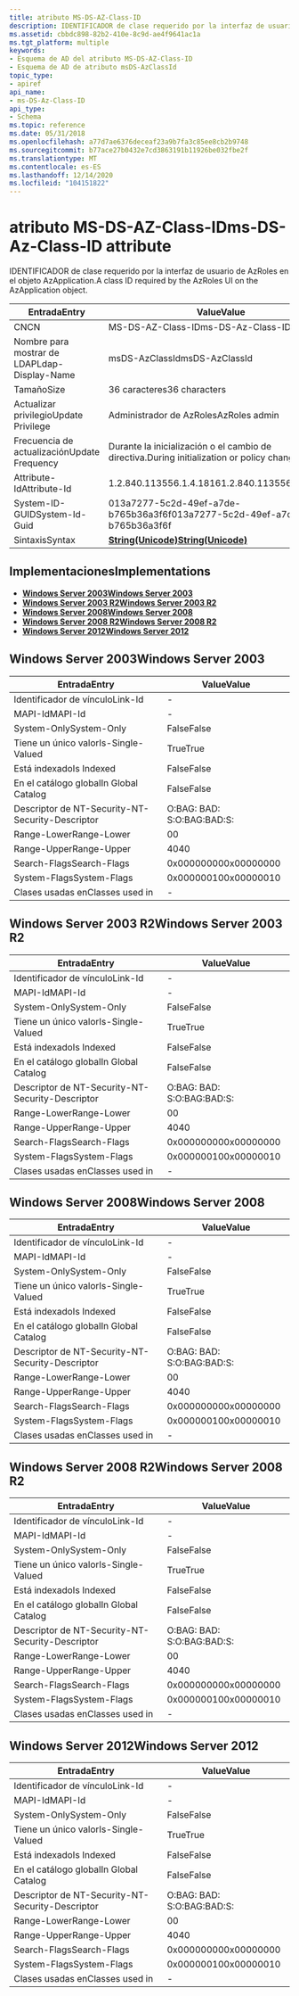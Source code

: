 ```yaml
---
title: atributo MS-DS-AZ-Class-ID
description: IDENTIFICADOR de clase requerido por la interfaz de usuario de AzRoles en el objeto AzApplication.
ms.assetid: cbbdc898-82b2-410e-8c9d-ae4f9641ac1a
ms.tgt_platform: multiple
keywords:
- Esquema de AD del atributo MS-DS-AZ-Class-ID
- Esquema de AD de atributo msDS-AzClassId
topic_type:
- apiref
api_name:
- ms-DS-Az-Class-ID
api_type:
- Schema
ms.topic: reference
ms.date: 05/31/2018
ms.openlocfilehash: a77d7ae6376deceaf23a9b7fa3c85ee8cb2b9748
ms.sourcegitcommit: b77ace27b0432e7cd3863191b11926be032fbe2f
ms.translationtype: MT
ms.contentlocale: es-ES
ms.lasthandoff: 12/14/2020
ms.locfileid: "104151822"
---
```

# <a name="ms-ds-az-class-id-attribute"></a><span data-ttu-id="878b9-105">atributo MS-DS-AZ-Class-ID</span><span class="sxs-lookup"><span data-stu-id="878b9-105">ms-DS-Az-Class-ID attribute</span></span>

<span data-ttu-id="878b9-106">IDENTIFICADOR de clase requerido por la interfaz de usuario de AzRoles en el objeto AzApplication.</span><span class="sxs-lookup"><span data-stu-id="878b9-106">A class ID required by the AzRoles UI on the AzApplication object.</span></span>



| <span data-ttu-id="878b9-107">Entrada</span><span class="sxs-lookup"><span data-stu-id="878b9-107">Entry</span></span> | <span data-ttu-id="878b9-108">Value</span><span class="sxs-lookup"><span data-stu-id="878b9-108">Value</span></span> |
|-------------------|---------------------------------------------|
| <span data-ttu-id="878b9-109">CN</span><span class="sxs-lookup"><span data-stu-id="878b9-109">CN</span></span>                | <span data-ttu-id="878b9-110">MS-DS-AZ-Class-ID</span><span class="sxs-lookup"><span data-stu-id="878b9-110">ms-DS-Az-Class-ID</span></span>                           |
| <span data-ttu-id="878b9-111">Nombre para mostrar de LDAP</span><span class="sxs-lookup"><span data-stu-id="878b9-111">Ldap-Display-Name</span></span> | <span data-ttu-id="878b9-112">msDS-AzClassId</span><span class="sxs-lookup"><span data-stu-id="878b9-112">msDS-AzClassId</span></span>                              |
| <span data-ttu-id="878b9-113">Tamaño</span><span class="sxs-lookup"><span data-stu-id="878b9-113">Size</span></span>              | <span data-ttu-id="878b9-114">36 caracteres</span><span class="sxs-lookup"><span data-stu-id="878b9-114">36 characters</span></span>                               |
| <span data-ttu-id="878b9-115">Actualizar privilegio</span><span class="sxs-lookup"><span data-stu-id="878b9-115">Update Privilege</span></span>  | <span data-ttu-id="878b9-116">Administrador de AzRoles</span><span class="sxs-lookup"><span data-stu-id="878b9-116">AzRoles admin</span></span>                               |
| <span data-ttu-id="878b9-117">Frecuencia de actualización</span><span class="sxs-lookup"><span data-stu-id="878b9-117">Update Frequency</span></span>  | <span data-ttu-id="878b9-118">Durante la inicialización o el cambio de directiva.</span><span class="sxs-lookup"><span data-stu-id="878b9-118">During initialization or policy change.</span></span>     |
| <span data-ttu-id="878b9-119">Attribute-Id</span><span class="sxs-lookup"><span data-stu-id="878b9-119">Attribute-Id</span></span>      | <span data-ttu-id="878b9-120">1.2.840.113556.1.4.1816</span><span class="sxs-lookup"><span data-stu-id="878b9-120">1.2.840.113556.1.4.1816</span></span>                     |
| <span data-ttu-id="878b9-121">System-ID-GUID</span><span class="sxs-lookup"><span data-stu-id="878b9-121">System-Id-Guid</span></span>    | <span data-ttu-id="878b9-122">013a7277-5c2d-49ef-a7de-b765b36a3f6f</span><span class="sxs-lookup"><span data-stu-id="878b9-122">013a7277-5c2d-49ef-a7de-b765b36a3f6f</span></span>        |
| <span data-ttu-id="878b9-123">Sintaxis</span><span class="sxs-lookup"><span data-stu-id="878b9-123">Syntax</span></span>            | [<span data-ttu-id="878b9-124">**String(Unicode)**</span><span class="sxs-lookup"><span data-stu-id="878b9-124">**String(Unicode)**</span></span>](s-string-unicode.md) |



## <a name="implementations"></a><span data-ttu-id="878b9-125">Implementaciones</span><span class="sxs-lookup"><span data-stu-id="878b9-125">Implementations</span></span>

-   [<span data-ttu-id="878b9-126">**Windows Server 2003**</span><span class="sxs-lookup"><span data-stu-id="878b9-126">**Windows Server 2003**</span></span>](#windows-server-2003)
-   [<span data-ttu-id="878b9-127">**Windows Server 2003 R2**</span><span class="sxs-lookup"><span data-stu-id="878b9-127">**Windows Server 2003 R2**</span></span>](#windows-server-2003-r2)
-   [<span data-ttu-id="878b9-128">**Windows Server 2008**</span><span class="sxs-lookup"><span data-stu-id="878b9-128">**Windows Server 2008**</span></span>](#windows-server-2008)
-   [<span data-ttu-id="878b9-129">**Windows Server 2008 R2**</span><span class="sxs-lookup"><span data-stu-id="878b9-129">**Windows Server 2008 R2**</span></span>](#windows-server-2008-r2)
-   [<span data-ttu-id="878b9-130">**Windows Server 2012**</span><span class="sxs-lookup"><span data-stu-id="878b9-130">**Windows Server 2012**</span></span>](#windows-server-2012)

## <a name="windows-server-2003"></a><span data-ttu-id="878b9-131">Windows Server 2003</span><span class="sxs-lookup"><span data-stu-id="878b9-131">Windows Server 2003</span></span>



| <span data-ttu-id="878b9-132">Entrada</span><span class="sxs-lookup"><span data-stu-id="878b9-132">Entry</span></span> | <span data-ttu-id="878b9-133">Value</span><span class="sxs-lookup"><span data-stu-id="878b9-133">Value</span></span> |
|------------------------|--------------|
| <span data-ttu-id="878b9-134">Identificador de vínculo</span><span class="sxs-lookup"><span data-stu-id="878b9-134">Link-Id</span></span>                | \-           |
| <span data-ttu-id="878b9-135">MAPI-Id</span><span class="sxs-lookup"><span data-stu-id="878b9-135">MAPI-Id</span></span>                | \-           |
| <span data-ttu-id="878b9-136">System-Only</span><span class="sxs-lookup"><span data-stu-id="878b9-136">System-Only</span></span>            | <span data-ttu-id="878b9-137">False</span><span class="sxs-lookup"><span data-stu-id="878b9-137">False</span></span>        |
| <span data-ttu-id="878b9-138">Tiene un único valor</span><span class="sxs-lookup"><span data-stu-id="878b9-138">Is-Single-Valued</span></span>       | <span data-ttu-id="878b9-139">True</span><span class="sxs-lookup"><span data-stu-id="878b9-139">True</span></span>         |
| <span data-ttu-id="878b9-140">Está indexado</span><span class="sxs-lookup"><span data-stu-id="878b9-140">Is Indexed</span></span>             | <span data-ttu-id="878b9-141">False</span><span class="sxs-lookup"><span data-stu-id="878b9-141">False</span></span>        |
| <span data-ttu-id="878b9-142">En el catálogo global</span><span class="sxs-lookup"><span data-stu-id="878b9-142">In Global Catalog</span></span>      | <span data-ttu-id="878b9-143">False</span><span class="sxs-lookup"><span data-stu-id="878b9-143">False</span></span>        |
| <span data-ttu-id="878b9-144">Descriptor de NT-Security-</span><span class="sxs-lookup"><span data-stu-id="878b9-144">NT-Security-Descriptor</span></span> | <span data-ttu-id="878b9-145">O:BAG: BAD: S:</span><span class="sxs-lookup"><span data-stu-id="878b9-145">O:BAG:BAD:S:</span></span> |
| <span data-ttu-id="878b9-146">Range-Lower</span><span class="sxs-lookup"><span data-stu-id="878b9-146">Range-Lower</span></span>            | <span data-ttu-id="878b9-147">0</span><span class="sxs-lookup"><span data-stu-id="878b9-147">0</span></span>            |
| <span data-ttu-id="878b9-148">Range-Upper</span><span class="sxs-lookup"><span data-stu-id="878b9-148">Range-Upper</span></span>            | <span data-ttu-id="878b9-149">40</span><span class="sxs-lookup"><span data-stu-id="878b9-149">40</span></span>           |
| <span data-ttu-id="878b9-150">Search-Flags</span><span class="sxs-lookup"><span data-stu-id="878b9-150">Search-Flags</span></span>           | <span data-ttu-id="878b9-151">0x00000000</span><span class="sxs-lookup"><span data-stu-id="878b9-151">0x00000000</span></span>   |
| <span data-ttu-id="878b9-152">System-Flags</span><span class="sxs-lookup"><span data-stu-id="878b9-152">System-Flags</span></span>           | <span data-ttu-id="878b9-153">0x00000010</span><span class="sxs-lookup"><span data-stu-id="878b9-153">0x00000010</span></span>   |
| <span data-ttu-id="878b9-154">Clases usadas en</span><span class="sxs-lookup"><span data-stu-id="878b9-154">Classes used in</span></span>        | \-           |



## <a name="windows-server-2003-r2"></a><span data-ttu-id="878b9-155">Windows Server 2003 R2</span><span class="sxs-lookup"><span data-stu-id="878b9-155">Windows Server 2003 R2</span></span>



| <span data-ttu-id="878b9-156">Entrada</span><span class="sxs-lookup"><span data-stu-id="878b9-156">Entry</span></span> | <span data-ttu-id="878b9-157">Value</span><span class="sxs-lookup"><span data-stu-id="878b9-157">Value</span></span> |
|------------------------|--------------|
| <span data-ttu-id="878b9-158">Identificador de vínculo</span><span class="sxs-lookup"><span data-stu-id="878b9-158">Link-Id</span></span>                | \-           |
| <span data-ttu-id="878b9-159">MAPI-Id</span><span class="sxs-lookup"><span data-stu-id="878b9-159">MAPI-Id</span></span>                | \-           |
| <span data-ttu-id="878b9-160">System-Only</span><span class="sxs-lookup"><span data-stu-id="878b9-160">System-Only</span></span>            | <span data-ttu-id="878b9-161">False</span><span class="sxs-lookup"><span data-stu-id="878b9-161">False</span></span>        |
| <span data-ttu-id="878b9-162">Tiene un único valor</span><span class="sxs-lookup"><span data-stu-id="878b9-162">Is-Single-Valued</span></span>       | <span data-ttu-id="878b9-163">True</span><span class="sxs-lookup"><span data-stu-id="878b9-163">True</span></span>         |
| <span data-ttu-id="878b9-164">Está indexado</span><span class="sxs-lookup"><span data-stu-id="878b9-164">Is Indexed</span></span>             | <span data-ttu-id="878b9-165">False</span><span class="sxs-lookup"><span data-stu-id="878b9-165">False</span></span>        |
| <span data-ttu-id="878b9-166">En el catálogo global</span><span class="sxs-lookup"><span data-stu-id="878b9-166">In Global Catalog</span></span>      | <span data-ttu-id="878b9-167">False</span><span class="sxs-lookup"><span data-stu-id="878b9-167">False</span></span>        |
| <span data-ttu-id="878b9-168">Descriptor de NT-Security-</span><span class="sxs-lookup"><span data-stu-id="878b9-168">NT-Security-Descriptor</span></span> | <span data-ttu-id="878b9-169">O:BAG: BAD: S:</span><span class="sxs-lookup"><span data-stu-id="878b9-169">O:BAG:BAD:S:</span></span> |
| <span data-ttu-id="878b9-170">Range-Lower</span><span class="sxs-lookup"><span data-stu-id="878b9-170">Range-Lower</span></span>            | <span data-ttu-id="878b9-171">0</span><span class="sxs-lookup"><span data-stu-id="878b9-171">0</span></span>            |
| <span data-ttu-id="878b9-172">Range-Upper</span><span class="sxs-lookup"><span data-stu-id="878b9-172">Range-Upper</span></span>            | <span data-ttu-id="878b9-173">40</span><span class="sxs-lookup"><span data-stu-id="878b9-173">40</span></span>           |
| <span data-ttu-id="878b9-174">Search-Flags</span><span class="sxs-lookup"><span data-stu-id="878b9-174">Search-Flags</span></span>           | <span data-ttu-id="878b9-175">0x00000000</span><span class="sxs-lookup"><span data-stu-id="878b9-175">0x00000000</span></span>   |
| <span data-ttu-id="878b9-176">System-Flags</span><span class="sxs-lookup"><span data-stu-id="878b9-176">System-Flags</span></span>           | <span data-ttu-id="878b9-177">0x00000010</span><span class="sxs-lookup"><span data-stu-id="878b9-177">0x00000010</span></span>   |
| <span data-ttu-id="878b9-178">Clases usadas en</span><span class="sxs-lookup"><span data-stu-id="878b9-178">Classes used in</span></span>        | \-           |



## <a name="windows-server-2008"></a><span data-ttu-id="878b9-179">Windows Server 2008</span><span class="sxs-lookup"><span data-stu-id="878b9-179">Windows Server 2008</span></span>



| <span data-ttu-id="878b9-180">Entrada</span><span class="sxs-lookup"><span data-stu-id="878b9-180">Entry</span></span> | <span data-ttu-id="878b9-181">Value</span><span class="sxs-lookup"><span data-stu-id="878b9-181">Value</span></span> |
|------------------------|--------------|
| <span data-ttu-id="878b9-182">Identificador de vínculo</span><span class="sxs-lookup"><span data-stu-id="878b9-182">Link-Id</span></span>                | \-           |
| <span data-ttu-id="878b9-183">MAPI-Id</span><span class="sxs-lookup"><span data-stu-id="878b9-183">MAPI-Id</span></span>                | \-           |
| <span data-ttu-id="878b9-184">System-Only</span><span class="sxs-lookup"><span data-stu-id="878b9-184">System-Only</span></span>            | <span data-ttu-id="878b9-185">False</span><span class="sxs-lookup"><span data-stu-id="878b9-185">False</span></span>        |
| <span data-ttu-id="878b9-186">Tiene un único valor</span><span class="sxs-lookup"><span data-stu-id="878b9-186">Is-Single-Valued</span></span>       | <span data-ttu-id="878b9-187">True</span><span class="sxs-lookup"><span data-stu-id="878b9-187">True</span></span>         |
| <span data-ttu-id="878b9-188">Está indexado</span><span class="sxs-lookup"><span data-stu-id="878b9-188">Is Indexed</span></span>             | <span data-ttu-id="878b9-189">False</span><span class="sxs-lookup"><span data-stu-id="878b9-189">False</span></span>        |
| <span data-ttu-id="878b9-190">En el catálogo global</span><span class="sxs-lookup"><span data-stu-id="878b9-190">In Global Catalog</span></span>      | <span data-ttu-id="878b9-191">False</span><span class="sxs-lookup"><span data-stu-id="878b9-191">False</span></span>        |
| <span data-ttu-id="878b9-192">Descriptor de NT-Security-</span><span class="sxs-lookup"><span data-stu-id="878b9-192">NT-Security-Descriptor</span></span> | <span data-ttu-id="878b9-193">O:BAG: BAD: S:</span><span class="sxs-lookup"><span data-stu-id="878b9-193">O:BAG:BAD:S:</span></span> |
| <span data-ttu-id="878b9-194">Range-Lower</span><span class="sxs-lookup"><span data-stu-id="878b9-194">Range-Lower</span></span>            | <span data-ttu-id="878b9-195">0</span><span class="sxs-lookup"><span data-stu-id="878b9-195">0</span></span>            |
| <span data-ttu-id="878b9-196">Range-Upper</span><span class="sxs-lookup"><span data-stu-id="878b9-196">Range-Upper</span></span>            | <span data-ttu-id="878b9-197">40</span><span class="sxs-lookup"><span data-stu-id="878b9-197">40</span></span>           |
| <span data-ttu-id="878b9-198">Search-Flags</span><span class="sxs-lookup"><span data-stu-id="878b9-198">Search-Flags</span></span>           | <span data-ttu-id="878b9-199">0x00000000</span><span class="sxs-lookup"><span data-stu-id="878b9-199">0x00000000</span></span>   |
| <span data-ttu-id="878b9-200">System-Flags</span><span class="sxs-lookup"><span data-stu-id="878b9-200">System-Flags</span></span>           | <span data-ttu-id="878b9-201">0x00000010</span><span class="sxs-lookup"><span data-stu-id="878b9-201">0x00000010</span></span>   |
| <span data-ttu-id="878b9-202">Clases usadas en</span><span class="sxs-lookup"><span data-stu-id="878b9-202">Classes used in</span></span>        | \-           |



## <a name="windows-server-2008-r2"></a><span data-ttu-id="878b9-203">Windows Server 2008 R2</span><span class="sxs-lookup"><span data-stu-id="878b9-203">Windows Server 2008 R2</span></span>



| <span data-ttu-id="878b9-204">Entrada</span><span class="sxs-lookup"><span data-stu-id="878b9-204">Entry</span></span> | <span data-ttu-id="878b9-205">Value</span><span class="sxs-lookup"><span data-stu-id="878b9-205">Value</span></span> |
|------------------------|--------------|
| <span data-ttu-id="878b9-206">Identificador de vínculo</span><span class="sxs-lookup"><span data-stu-id="878b9-206">Link-Id</span></span>                | \-           |
| <span data-ttu-id="878b9-207">MAPI-Id</span><span class="sxs-lookup"><span data-stu-id="878b9-207">MAPI-Id</span></span>                | \-           |
| <span data-ttu-id="878b9-208">System-Only</span><span class="sxs-lookup"><span data-stu-id="878b9-208">System-Only</span></span>            | <span data-ttu-id="878b9-209">False</span><span class="sxs-lookup"><span data-stu-id="878b9-209">False</span></span>        |
| <span data-ttu-id="878b9-210">Tiene un único valor</span><span class="sxs-lookup"><span data-stu-id="878b9-210">Is-Single-Valued</span></span>       | <span data-ttu-id="878b9-211">True</span><span class="sxs-lookup"><span data-stu-id="878b9-211">True</span></span>         |
| <span data-ttu-id="878b9-212">Está indexado</span><span class="sxs-lookup"><span data-stu-id="878b9-212">Is Indexed</span></span>             | <span data-ttu-id="878b9-213">False</span><span class="sxs-lookup"><span data-stu-id="878b9-213">False</span></span>        |
| <span data-ttu-id="878b9-214">En el catálogo global</span><span class="sxs-lookup"><span data-stu-id="878b9-214">In Global Catalog</span></span>      | <span data-ttu-id="878b9-215">False</span><span class="sxs-lookup"><span data-stu-id="878b9-215">False</span></span>        |
| <span data-ttu-id="878b9-216">Descriptor de NT-Security-</span><span class="sxs-lookup"><span data-stu-id="878b9-216">NT-Security-Descriptor</span></span> | <span data-ttu-id="878b9-217">O:BAG: BAD: S:</span><span class="sxs-lookup"><span data-stu-id="878b9-217">O:BAG:BAD:S:</span></span> |
| <span data-ttu-id="878b9-218">Range-Lower</span><span class="sxs-lookup"><span data-stu-id="878b9-218">Range-Lower</span></span>            | <span data-ttu-id="878b9-219">0</span><span class="sxs-lookup"><span data-stu-id="878b9-219">0</span></span>            |
| <span data-ttu-id="878b9-220">Range-Upper</span><span class="sxs-lookup"><span data-stu-id="878b9-220">Range-Upper</span></span>            | <span data-ttu-id="878b9-221">40</span><span class="sxs-lookup"><span data-stu-id="878b9-221">40</span></span>           |
| <span data-ttu-id="878b9-222">Search-Flags</span><span class="sxs-lookup"><span data-stu-id="878b9-222">Search-Flags</span></span>           | <span data-ttu-id="878b9-223">0x00000000</span><span class="sxs-lookup"><span data-stu-id="878b9-223">0x00000000</span></span>   |
| <span data-ttu-id="878b9-224">System-Flags</span><span class="sxs-lookup"><span data-stu-id="878b9-224">System-Flags</span></span>           | <span data-ttu-id="878b9-225">0x00000010</span><span class="sxs-lookup"><span data-stu-id="878b9-225">0x00000010</span></span>   |
| <span data-ttu-id="878b9-226">Clases usadas en</span><span class="sxs-lookup"><span data-stu-id="878b9-226">Classes used in</span></span>        | \-           |



## <a name="windows-server-2012"></a><span data-ttu-id="878b9-227">Windows Server 2012</span><span class="sxs-lookup"><span data-stu-id="878b9-227">Windows Server 2012</span></span>



| <span data-ttu-id="878b9-228">Entrada</span><span class="sxs-lookup"><span data-stu-id="878b9-228">Entry</span></span> | <span data-ttu-id="878b9-229">Value</span><span class="sxs-lookup"><span data-stu-id="878b9-229">Value</span></span> |
|------------------------|--------------|
| <span data-ttu-id="878b9-230">Identificador de vínculo</span><span class="sxs-lookup"><span data-stu-id="878b9-230">Link-Id</span></span>                | \-           |
| <span data-ttu-id="878b9-231">MAPI-Id</span><span class="sxs-lookup"><span data-stu-id="878b9-231">MAPI-Id</span></span>                | \-           |
| <span data-ttu-id="878b9-232">System-Only</span><span class="sxs-lookup"><span data-stu-id="878b9-232">System-Only</span></span>            | <span data-ttu-id="878b9-233">False</span><span class="sxs-lookup"><span data-stu-id="878b9-233">False</span></span>        |
| <span data-ttu-id="878b9-234">Tiene un único valor</span><span class="sxs-lookup"><span data-stu-id="878b9-234">Is-Single-Valued</span></span>       | <span data-ttu-id="878b9-235">True</span><span class="sxs-lookup"><span data-stu-id="878b9-235">True</span></span>         |
| <span data-ttu-id="878b9-236">Está indexado</span><span class="sxs-lookup"><span data-stu-id="878b9-236">Is Indexed</span></span>             | <span data-ttu-id="878b9-237">False</span><span class="sxs-lookup"><span data-stu-id="878b9-237">False</span></span>        |
| <span data-ttu-id="878b9-238">En el catálogo global</span><span class="sxs-lookup"><span data-stu-id="878b9-238">In Global Catalog</span></span>      | <span data-ttu-id="878b9-239">False</span><span class="sxs-lookup"><span data-stu-id="878b9-239">False</span></span>        |
| <span data-ttu-id="878b9-240">Descriptor de NT-Security-</span><span class="sxs-lookup"><span data-stu-id="878b9-240">NT-Security-Descriptor</span></span> | <span data-ttu-id="878b9-241">O:BAG: BAD: S:</span><span class="sxs-lookup"><span data-stu-id="878b9-241">O:BAG:BAD:S:</span></span> |
| <span data-ttu-id="878b9-242">Range-Lower</span><span class="sxs-lookup"><span data-stu-id="878b9-242">Range-Lower</span></span>            | <span data-ttu-id="878b9-243">0</span><span class="sxs-lookup"><span data-stu-id="878b9-243">0</span></span>            |
| <span data-ttu-id="878b9-244">Range-Upper</span><span class="sxs-lookup"><span data-stu-id="878b9-244">Range-Upper</span></span>            | <span data-ttu-id="878b9-245">40</span><span class="sxs-lookup"><span data-stu-id="878b9-245">40</span></span>           |
| <span data-ttu-id="878b9-246">Search-Flags</span><span class="sxs-lookup"><span data-stu-id="878b9-246">Search-Flags</span></span>           | <span data-ttu-id="878b9-247">0x00000000</span><span class="sxs-lookup"><span data-stu-id="878b9-247">0x00000000</span></span>   |
| <span data-ttu-id="878b9-248">System-Flags</span><span class="sxs-lookup"><span data-stu-id="878b9-248">System-Flags</span></span>           | <span data-ttu-id="878b9-249">0x00000010</span><span class="sxs-lookup"><span data-stu-id="878b9-249">0x00000010</span></span>   |
| <span data-ttu-id="878b9-250">Clases usadas en</span><span class="sxs-lookup"><span data-stu-id="878b9-250">Classes used in</span></span>        | \-           |



 

 




